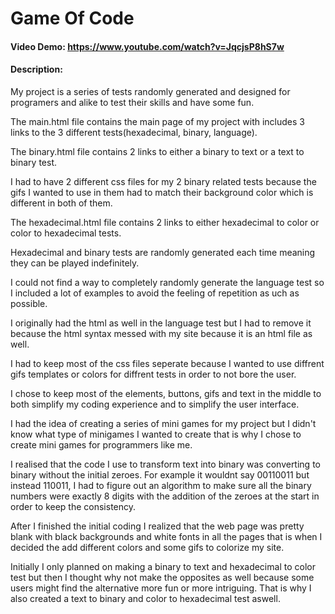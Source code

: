 # Game Of Code
#### Video Demo:  <https://www.youtube.com/watch?v=JqcjsP8hS7w>
#### Description:
My project is a series of tests randomly generated and designed for programers and alike to test their skills and have some fun.

The main.html file contains the main page of my project with includes 3 links to the 3 different tests(hexadecimal, binary, language).

The binary.html file contains 2 links to either a binary to text or a text to binary test.

I had to have 2 different css files for my 2 binary related tests because the gifs I wanted to use in them had to match their background color which is different in both of them.

The hexadecimal.html file contains 2 links to either hexadecimal to color or color to hexadecimal tests.

Hexadecimal and binary tests are randomly generated each time meaning they can be played indefinitely.

I could not find a way to completely randomly generate the language test so I included a lot of examples to avoid the feeling of repetition as uch as possible.

I originally had the html as well in the language test but I had to remove it because the html syntax messed with my site because it is an html file as well.

I had to keep most of the css files seperate because I wanted to use diffrent gifs templates or colors for diffrent tests in order to not bore the user.

I chose to keep most of the elements, buttons, gifs and text in the middle to both simplify my coding experience and to simplify the user interface.

I had the idea of creating a series of mini games for my project but I didn't know what type of minigames I wanted to create that is why I chose to create mini games for programmers like me.

I realised that the code I use to transform text into binary was converting to binary without the initial zeroes. For example it wouldnt say 00110011 but instead 110011, I had to figure out an algorithm to make sure all the binary numbers were exactly 8 digits with the addition of the zeroes at the start in order to keep the consistency.

After I finished the initial coding I realized that the web page was pretty blank with black backgrounds and white fonts in all the pages that is when I decided the add different colors and some gifs to colorize my site.

Initially I only planned on making a binary to text and hexadecimal to color test but then I thought why not make the opposites as well because some users might find the alternative more fun or more intriguing. That is why I also created a text to binary and color to hexadecimal test aswell.